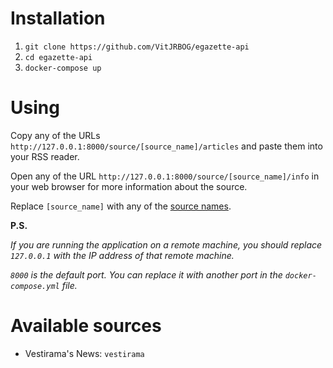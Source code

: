 # Installation

1. `git clone https://github.com/VitJRBOG/egazette-api`
2. `cd egazette-api`
3. `docker-compose up`

# Using

Copy any of the URLs `http://127.0.0.1:8000/source/[source_name]/articles` and paste them into your RSS reader.

Open any of the URL `http://127.0.0.1:8000/source/[source_name]/info` in your web browser for more information about the source.

Replace `[source_name]` with any of the [source names](#available-sources).

**P.S.**

_If you are running the application on a remote machine, you should replace `127.0.0.1` with the IP address of that remote machine._

_`8000` is the default port. You can replace it with another port in the `docker-compose.yml` file._

# Available sources

-   Vestirama's News: `vestirama`
